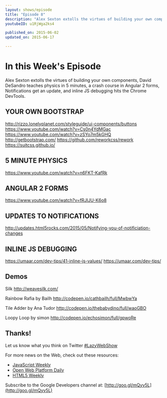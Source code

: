 ```yaml
---
layout: shows/episode
title: "Episode 8"
description: "Alex Sexton extolls the virtues of building your own components, David DeSandro teaches physics in 5 minutes, a crash course in Angular 2 forms, Notifications get an update, and inline JS debugging hits the Chrome DevTools."
youtubeID: u1RjWga2ks4

published_on: 2015-06-02
updated_on: 2015-06-17

---
```


# In this Week's Episode

Alex Sexton extolls the virtues of building your own components, David DeSandro teaches physics in 5 minutes, a crash course in Angular 2 forms, Notifications get an update, and inline JS debugging hits the Chrome DevTools.

## YOUR OWN BOOTSTRAP
<http://rizzo.lonelyplanet.com/styleguide/ui-components/buttons>
<https://www.youtube.com/watch?v=Cs0n4YdMGac>
<https://www.youtube.com/watch?v=zSYo7m5kGHQ>
<http://getbootstrap.com/>
<https://github.com/reworkcss/rework>
<https://suitcss.github.io/>

## 5 MINUTE PHYSICS
<https://www.youtube.com/watch?v=n6FKT-KafRk>

## ANGULAR 2 FORMS
<https://www.youtube.com/watch?v=fRJIJU-K6o8>

## UPDATES TO NOTIFICATIONS
<http://updates.html5rocks.com/2015/05/Notifying-you-of-notificiation-changes>

## INLINE JS DEBUGGING
<https://umaar.com/dev-tips/41-inline-js-values/>
<https://umaar.com/dev-tips/>

## Demos 
Silk
<http://weavesilk.com/>

Rainbow Rafia by Bailh
<http://codepen.io/cathbailh/full/MwbwYa>

Tile Adder by Ana Tudor
<http://codepen.io/thebabydino/full/waoGBO>

Loopy Loop by simon
<http://codepen.io/echosimon/full/gpwoRe>

## Thanks!

Let us know what you think on Twitter [#LazyWebShow](https://twitter.com/search?q=%23lazywebshow)

For more news on the Web, check out these resources:
- [JavaScript Weekly](http://javascriptweekly.com/)
- [Open Web Platform Daily](http://webplatformdaily.org/)
- [HTML5 Weekly](http://html5weekly.com/)

Subscribe to the Google Developers channel at: [http://goo.gl/mQyv5L](http://goo.gl/mQyv5L)
